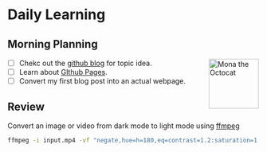 # Daily Learning

## Morning Planning

<img alt="Mona the Octocat" src="https://octodex.github.com/images/cloud.jpg" width="100" align="right">

- [ ] Chekc out the [github blog](https://github.blog/) for topic idea.
- [ ] Learn about [GIthub Pages](https://skills.github.com/#first-day-on-gitgub).
- [ ] Convert my first blog post into an actual webpage.

## Review

Convert an image or video from dark mode to light mode using [ffmpeg](https://www.ffmpeg.org)

```bash
ffmpeg -i input.mp4 -vf "negate,hue=h=180,eq=contrast=1.2:saturation=1.1" output.mp4
```
